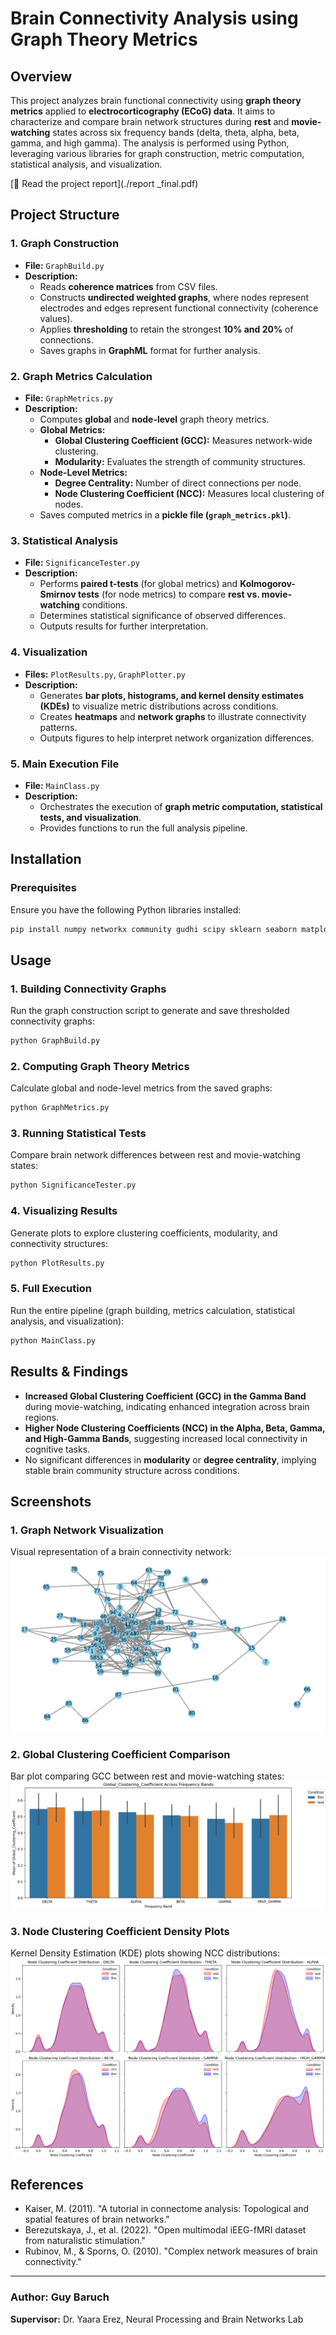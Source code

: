 # Brain Connectivity Analysis using Graph Theory Metrics

## Overview
This project analyzes brain functional connectivity using **graph theory metrics** applied to **electrocorticography (ECoG) data**. It aims to characterize and compare brain network structures during **rest** and **movie-watching** states across six frequency bands (delta, theta, alpha, beta, gamma, and high gamma). The analysis is performed using Python, leveraging various libraries for graph construction, metric computation, statistical analysis, and visualization.

[📄 Read the project report](./report _final.pdf)

## Project Structure

### 1. **Graph Construction**
- **File:** `GraphBuild.py`
- **Description:**
  - Reads **coherence matrices** from CSV files.
  - Constructs **undirected weighted graphs**, where nodes represent electrodes and edges represent functional connectivity (coherence values).
  - Applies **thresholding** to retain the strongest **10% and 20%** of connections.
  - Saves graphs in **GraphML** format for further analysis.

### 2. **Graph Metrics Calculation**
- **File:** `GraphMetrics.py`
- **Description:**
  - Computes **global** and **node-level** graph theory metrics.
  - **Global Metrics:**
    - **Global Clustering Coefficient (GCC):** Measures network-wide clustering.
    - **Modularity:** Evaluates the strength of community structures.
  - **Node-Level Metrics:**
    - **Degree Centrality:** Number of direct connections per node.
    - **Node Clustering Coefficient (NCC):** Measures local clustering of nodes.
  - Saves computed metrics in a **pickle file (`graph_metrics.pkl`)**.

### 3. **Statistical Analysis**
- **File:** `SignificanceTester.py`
- **Description:**
  - Performs **paired t-tests** (for global metrics) and **Kolmogorov-Smirnov tests** (for node metrics) to compare **rest vs. movie-watching** conditions.
  - Determines statistical significance of observed differences.
  - Outputs results for further interpretation.

### 4. **Visualization**
- **Files:** `PlotResults.py`, `GraphPlotter.py`
- **Description:**
  - Generates **bar plots, histograms, and kernel density estimates (KDEs)** to visualize metric distributions across conditions.
  - Creates **heatmaps** and **network graphs** to illustrate connectivity patterns.
  - Outputs figures to help interpret network organization differences.

### 5. **Main Execution File**
- **File:** `MainClass.py`
- **Description:**
  - Orchestrates the execution of **graph metric computation, statistical tests, and visualization**.
  - Provides functions to run the full analysis pipeline.

## Installation
### Prerequisites
Ensure you have the following Python libraries installed:
```bash
pip install numpy networkx community gudhi scipy sklearn seaborn matplotlib pyvis pandas
```

## Usage
### 1. **Building Connectivity Graphs**
Run the graph construction script to generate and save thresholded connectivity graphs:
```bash
python GraphBuild.py
```

### 2. **Computing Graph Theory Metrics**
Calculate global and node-level metrics from the saved graphs:
```bash
python GraphMetrics.py
```

### 3. **Running Statistical Tests**
Compare brain network differences between rest and movie-watching states:
```bash
python SignificanceTester.py
```

### 4. **Visualizing Results**
Generate plots to explore clustering coefficients, modularity, and connectivity structures:
```bash
python PlotResults.py
```

### 5. **Full Execution**
Run the entire pipeline (graph building, metrics calculation, statistical analysis, and visualization):
```bash
python MainClass.py
```

## Results & Findings
- **Increased Global Clustering Coefficient (GCC) in the Gamma Band** during movie-watching, indicating enhanced integration across brain regions.
- **Higher Node Clustering Coefficients (NCC) in the Alpha, Beta, Gamma, and High-Gamma Bands**, suggesting increased local connectivity in cognitive tasks.
- No significant differences in **modularity** or **degree centrality**, implying stable brain community structure across conditions.

## Screenshots
### 1. **Graph Network Visualization**
Visual representation of a brain connectivity network:
![Graph Network](screenshots/p1.png)

### 2. **Global Clustering Coefficient Comparison**
Bar plot comparing GCC between rest and movie-watching states:
![GCC Bar Plot](screenshots/p2.png)

### 3. **Node Clustering Coefficient Density Plots**
Kernel Density Estimation (KDE) plots showing NCC distributions:
![NCC Density Plot](screenshots/p3.png)

## References
- Kaiser, M. (2011). "A tutorial in connectome analysis: Topological and spatial features of brain networks."
- Berezutskaya, J., et al. (2022). "Open multimodal iEEG-fMRI dataset from naturalistic stimulation."
- Rubinov, M., & Sporns, O. (2010). "Complex network measures of brain connectivity."

---
### **Author:** Guy Baruch  
**Supervisor:** Dr. Yaara Erez, Neural Processing and Brain Networks Lab

